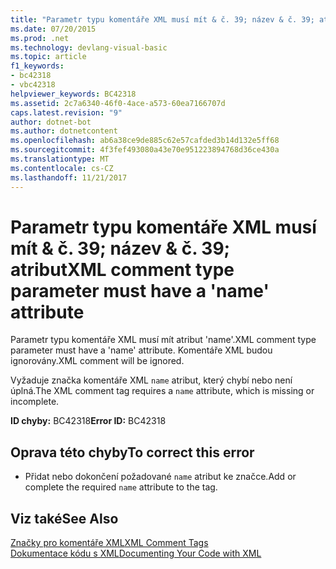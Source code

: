 ```yaml
---
title: "Parametr typu komentáře XML musí mít & č. 39; název & č. 39; atribut"
ms.date: 07/20/2015
ms.prod: .net
ms.technology: devlang-visual-basic
ms.topic: article
f1_keywords:
- bc42318
- vbc42318
helpviewer_keywords: BC42318
ms.assetid: 2c7a6340-46f0-4ace-a573-60ea7166707d
caps.latest.revision: "9"
author: dotnet-bot
ms.author: dotnetcontent
ms.openlocfilehash: ab6a38ce9de885c62e57cafded3b14d132e5ff68
ms.sourcegitcommit: 4f3fef493080a43e70e951223894768d36ce430a
ms.translationtype: MT
ms.contentlocale: cs-CZ
ms.lasthandoff: 11/21/2017
---
```

# <a name="xml-comment-type-parameter-must-have-a-39name39-attribute"></a><span data-ttu-id="a4ecf-102">Parametr typu komentáře XML musí mít & č. 39; název & č. 39; atribut</span><span class="sxs-lookup"><span data-stu-id="a4ecf-102">XML comment type parameter must have a &#39;name&#39; attribute</span></span>
<span data-ttu-id="a4ecf-103">Parametr typu komentáře XML musí mít atribut 'name'.</span><span class="sxs-lookup"><span data-stu-id="a4ecf-103">XML comment type parameter must have a 'name' attribute.</span></span> <span data-ttu-id="a4ecf-104">Komentáře XML budou ignorovány.</span><span class="sxs-lookup"><span data-stu-id="a4ecf-104">XML comment will be ignored.</span></span>  
  
 <span data-ttu-id="a4ecf-105">Vyžaduje značka komentáře XML `name` atribut, který chybí nebo není úplná.</span><span class="sxs-lookup"><span data-stu-id="a4ecf-105">The XML comment tag requires a `name` attribute, which is missing or incomplete.</span></span>  
  
 <span data-ttu-id="a4ecf-106">**ID chyby:** BC42318</span><span class="sxs-lookup"><span data-stu-id="a4ecf-106">**Error ID:** BC42318</span></span>  
  
## <a name="to-correct-this-error"></a><span data-ttu-id="a4ecf-107">Oprava této chyby</span><span class="sxs-lookup"><span data-stu-id="a4ecf-107">To correct this error</span></span>  
  
-   <span data-ttu-id="a4ecf-108">Přidat nebo dokončení požadované `name` atribut ke značce.</span><span class="sxs-lookup"><span data-stu-id="a4ecf-108">Add or complete the required `name` attribute to the tag.</span></span>  
  
## <a name="see-also"></a><span data-ttu-id="a4ecf-109">Viz také</span><span class="sxs-lookup"><span data-stu-id="a4ecf-109">See Also</span></span>  
 [<span data-ttu-id="a4ecf-110">Značky pro komentáře XML</span><span class="sxs-lookup"><span data-stu-id="a4ecf-110">XML Comment Tags</span></span>](../../visual-basic/language-reference/xmldoc/recommended-xml-tags-for-documentation-comments.md)  
 [<span data-ttu-id="a4ecf-111">Dokumentace kódu s XML</span><span class="sxs-lookup"><span data-stu-id="a4ecf-111">Documenting Your Code with XML</span></span>](../../visual-basic/programming-guide/program-structure/documenting-your-code-with-xml.md)
